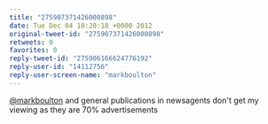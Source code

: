 ```yaml
---
title: "275907371426000898"
date: Tue Dec 04 10:20:18 +0000 2012
original-tweet-id: "275907371426000898"
retweets: 0
favorites: 0
reply-tweet-id: "275906166624776192"
reply-user-id: "14112756"
reply-user-screen-name: "markboulton"
---
```

<a href="https://twitter.com/markboulton">@markboulton</a> and general publications in newsagents don't get my viewing as they are 70% advertisements
